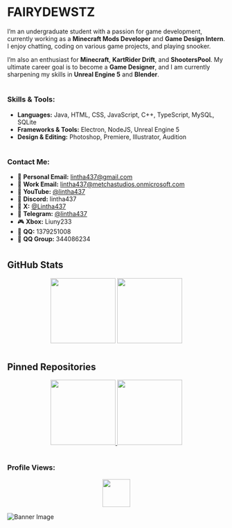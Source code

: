 # **FAIRYDEWSTZ**

I’m an undergraduate student with a passion for game development, currently working as a **Minecraft Mods Developer** and **Game Design Intern**. I enjoy chatting, coding on various game projects, and playing snooker.  

I’m also an enthusiast for **Minecraft**, **KartRider Drift**, and **ShootersPool**. My ultimate career goal is to become a **Game Designer**, and I am currently sharpening my skills in **Unreal Engine 5** and **Blender**.  

#

### **Skills & Tools:**  
- **Languages:** Java, HTML, CSS, JavaScript, C++, TypeScript, MySQL, SQLite  
- **Frameworks & Tools:** Electron, NodeJS, Unreal Engine 5  
- **Design & Editing:** Photoshop, Premiere, Illustrator, Audition  

#

### **Contact Me:**  
- 📧 **Personal Email:** [lintha437@gmail.com](mailto:lintha437@gmail.com)  
- 💼 **Work Email:** [lintha437@metchastudios.onmicrosoft.com](mailto:lintha437@metchastudios.onmicrosoft.com)  
- 🎥 **YouTube:** [@lintha437](https://www.youtube.com/@lintha437)  
- 💬 **Discord:** lintha437  
- 🦉 **X:** [@Lintha437](https://x.com/Lintha437)  
- 📱 **Telegram:** [@lintha437](https://t.me/lintha437)  
- 🎮 **Xbox:** Liuny233  
- 🧧 **QQ:** 1379251008  
- 👥 **QQ Group:** 344086234  

#

## **GitHub Stats**  

<div align="center">
  <img src="https://github-readme-stats.vercel.app/api?username=Lintha437&show_icons=true&theme=radical&title_color=8E2DE2&text_color=fff&icon_color=8E2DE2" height="150">
  <img src="https://github-readme-stats.vercel.app/api/top-langs/?username=Lintha437&theme=radical&title_color=8E2DE2&text_color=fff" height="150">
</div>  

#

## **Pinned Repositories**  

<div align="center">
  <a href="https://github.com/Lintha437/mit-cr-license">
    <img src="https://github-readme-stats.vercel.app/api/pin/?username=Lintha437&repo=mit-cr-license&show_icons=true&theme=radical&title_color=8E2DE2&text_color=fff&icon_color=8E2DE2" height="150">
  </a>
  <a href="https://github.com/Metcha-Studios/hinge-framework">
    <img src="https://github-readme-stats.vercel.app/api/pin/?username=Metcha-Studios&repo=hinge-framework&show_icons=true&theme=radical&title_color=8E2DE2&text_color=fff&icon_color=8E2DE2" height="150">
  </a>
</div>  

#

### **Profile Views:**  

<div align="center">
<img src="https://komarev.com/ghpvc/?username=Lintha437&color=8E2DE2&style=for-the-badge" height="64">
</div>

![Banner Image](https://imgur.com/rilHVxA.png)




<!--
**Lintha437/lintha437** is a ✨ _special_ ✨ repository because its `README.md` (this file) appears on your GitHub profile.

Here are some ideas to get you started:

- 🔭 I’m currently working on ...
- 🌱 I’m currently learning ...
- 👯 I’m looking to collaborate on ...
- 🤔 I’m looking for help with ...
- 💬 Ask me about ...
- 📫 How to reach me: ...
- 😄 Pronouns: ...
- ⚡ Fun fact: ...
-->
